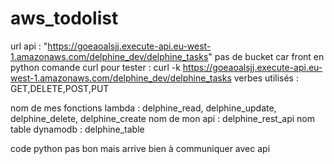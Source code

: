 # aws_todolist

url api : "https://goeaoalsjj.execute-api.eu-west-1.amazonaws.com/delphine_dev/delphine_tasks"
pas de bucket car front en python
comande curl pour tester : curl -k https://goeaoalsjj.execute-api.eu-west-1.amazonaws.com/delphine_dev/delphine_tasks
verbes utilisés : GET,DELETE,POST,PUT

nom de mes fonctions lambda : delphine_read, delphine_update, delphine_delete, delphine_create
nom de mon api : delphine_rest_api
nom table dynamodb : delphine_table

code python pas bon mais arrive bien à communiquer avec api


